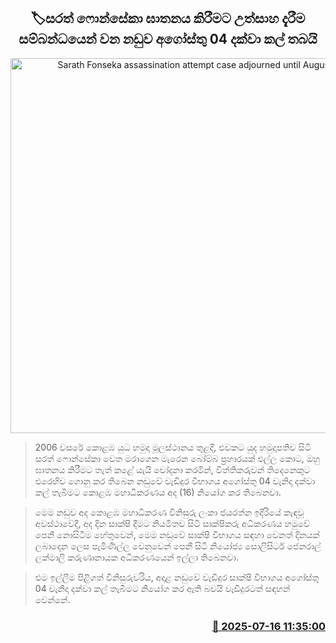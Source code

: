 <p align='center'><b><h2 align='center' title='Sarath Fonseka assassination attempt case adjourned until August 4th'>🏷සරත් ෆොන්සේකා ඝාතනය කිරීමට උත්සාහ දැරීම සම්බන්ධයෙන් වන නඩුව අගෝස්තු 04 දක්වා කල් තබයි</h2></b></p>
<p align='center'><img src='https://helakuru.sgp1.cdn.digitaloceanspaces.com/esana/images/lib/court-2.jpg' width='600' alt='Sarath Fonseka assassination attempt case adjourned until August 4th'></p>

> 2006 වසරේ කොළඹ යුධ හමුදා මූලස්ථානය තුළදී, එවකට යුද හමුදාපතිව සිටි සරත් ෆොන්සේකා වෙත මරාගෙන මැරෙන බෝම්බ ප්‍රහාරයක් එල්ල කොට, ඔහු ඝාතනය කිරීමට තැත් කළේ යැයි චෝදනා කරමින්, විත්තිකරුවන් තිදෙනෙකුට එරෙහිව ගොනු කර තිබෙන නඩුවේ වැඩිදුර විභාගය අගෝස්තු 04 වැනිදා දක්වා කල් තැබීමට කොළඹ මහාධිකරණය අද (16) නියෝග කර තිබෙනවා.

> මෙම නඩුව අද කොළඹ මහාධිකරණ විනිසුරු ලංකා ජයරත්න ඉදිරියේ කැඳවූ අවස්ථාවේදී, අද දින සාක්ෂි දීමට නියමිතව සිටි සාක්ෂිකරු අධිකරණය හමුවේ පෙනී නොසිටීම හේතුවෙන්, මෙම නඩුවේ සාක්ෂි විභාගය සඳහා වෙනත් දිනයක් ලබාදෙන ලෙස පැමිණිල්ල වෙනුවෙන් පෙනී සිටි නියෝජ්‍ය සොලිසිටර් ජෙනරාල් ලක්මාලි කරුණානායක අධිකරණයෙන් ඉල්ලා තිබෙනවා.

> එම ඉල්ලීම පිළිගත් විනිසුරුවරිය, අදාළ නඩුවේ වැඩිදුර සාක්ෂි විභාගය අගෝස්තු 04 වැනිදා දක්වා කල් තැබීමට නියෝග කර ඇති බවයි වැඩිදුරටත් සඳහන් වෙන්නේ.



<h3 align='right'><a href='https://www.helakuru.lk/esana/p/111897/'>📅 2025-07-16 11:35:00</a></h3>
